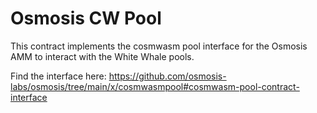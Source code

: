 # Osmosis CW Pool

This contract implements the cosmwasm pool interface for the Osmosis AMM to interact with the White Whale pools.

Find the interface here:
https://github.com/osmosis-labs/osmosis/tree/main/x/cosmwasmpool#cosmwasm-pool-contract-interface

